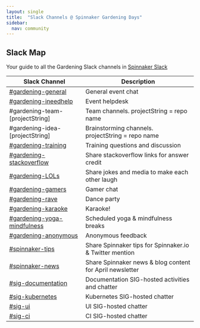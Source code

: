 ```yaml
---
layout: single
title:  "Slack Channels @ Spinnaker Gardening Days"
sidebar:
  nav: community
---
```

## Slack Map
Your guide to all the Gardening Slack channels in [Spinnaker Slack](https://join.spinnaker.io)


|Slack Channel|Description|
|-----|-----------------------|
|[#gardening-general](https://spinnakerteam.slack.com/archives/CV4A90DPF)|General event chat|
|[#gardening-ineedhelp](https://spinnakerteam.slack.com/archives/CURFZGL2E)|Event helpdesk|
|#gardening-team-[projectString]|Team channels. projectString = repo name|
|#gardening-idea-[projectString]|Brainstorming channels. projectString = repo name|
|[#gardening-training](https://spinnakerteam.slack.com/archives/C011CAW95SP)|Training questions and discussion|
|[#gardening-stackoverflow](https://spinnakerteam.slack.com/archives/C011CBGM2HH)|Share stackoverflow links for answer credit|
|[#gardening-LOLs](https://spinnakerteam.slack.com/archives/C011W0LRLQY)|Share jokes and media to make each other laugh|
|[#gardening-gamers](https://spinnakerteam.slack.com/archives/C011BMZ75LP)|Gamer chat|
|[#gardening-rave](https://spinnakerteam.slack.com/archives/C011CCM24LT)|Dance party|
|[#gardening-karaoke](https://spinnakerteam.slack.com/archives/C011MAKLSE8)|Karaoke!|
|[#gardening-yoga-mindfulness](https://spinnakerteam.slack.com/archives/C011BMZFMKR)|Scheduled yoga & mindfulness breaks|
|[#gardening-anonymous](https://spinnakerteam.slack.com/archives/C011BMZCS15)|Anonymous feedback|
|[#spinnaker-tips](https://spinnakerteam.slack.com/archives/C011HAWD3M3)|Share Spinnaker tips for Spinnaker.io & Twitter mention |
|[#spinnaker-news](https://spinnakerteam.slack.com/archives/C011W1CNW8Y)|Share Spinnaker news & blog content for April newsletter|
|[#sig-documentation](https://spinnakerteam.slack.com/archives/CMPS49682)|Documentation SIG-hosted activities and chatter|
|[#sig-kubernetes](https://spinnakerteam.slack.com/archives/C748G8U9J)|Kubernetes SIG-hosted chatter|
|[#sig-ui](https://spinnakerteam.slack.com/archives/CH3FMKA3U)|UI SIG-hosted chatter|
|[#sig-ci](https://spinnakerteam.slack.com/archives/CQJP8H05P)|CI SIG-hosted chatter|
